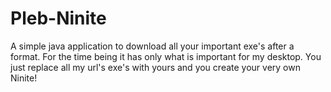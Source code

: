 # Pleb-Ninite
A simple java application to download all your important exe's after a format.
For the time being it has only what is important for my desktop.
You just replace all my url's exe's with yours and you create your very own Ninite!
